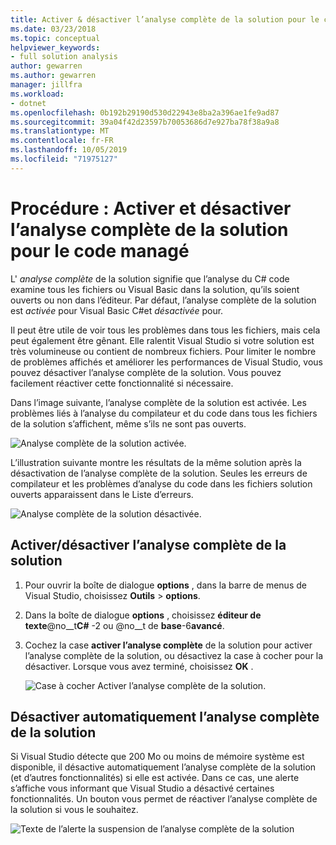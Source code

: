 ```yaml
---
title: Activer & désactiver l’analyse complète de la solution pour le code managé
ms.date: 03/23/2018
ms.topic: conceptual
helpviewer_keywords:
- full solution analysis
author: gewarren
ms.author: gewarren
manager: jillfra
ms.workload:
- dotnet
ms.openlocfilehash: 0b192b29190d530d22943e8ba2a396ae1fe9ad87
ms.sourcegitcommit: 39a04f42d23597b70053686d7e927ba78f38a9a8
ms.translationtype: MT
ms.contentlocale: fr-FR
ms.lasthandoff: 10/05/2019
ms.locfileid: "71975127"
---
```

# <a name="how-to-enable-and-disable-full-solution-analysis-for-managed-code"></a>Procédure : Activer et désactiver l’analyse complète de la solution pour le code managé

L' *analyse complète* de la solution signifie que l’analyse du C# code examine tous les fichiers ou Visual Basic dans la solution, qu’ils soient ouverts ou non dans l’éditeur. Par défaut, l’analyse complète de la solution est *activée* pour Visual Basic C#et *désactivée* pour.

Il peut être utile de voir tous les problèmes dans tous les fichiers, mais cela peut également être gênant. Elle ralentit Visual Studio si votre solution est très volumineuse ou contient de nombreux fichiers. Pour limiter le nombre de problèmes affichés et améliorer les performances de Visual Studio, vous pouvez désactiver l’analyse complète de la solution. Vous pouvez facilement réactiver cette fonctionnalité si nécessaire.

Dans l’image suivante, l’analyse complète de la solution est activée. Les problèmes liés à l’analyse du compilateur et du code dans tous les fichiers de la solution s’affichent, même s’ils ne sont pas ouverts.

![Analyse complète de la solution activée.](../code-quality/media/fsa_enabled.png)

L’illustration suivante montre les résultats de la même solution après la désactivation de l’analyse complète de la solution. Seules les erreurs de compilateur et les problèmes d’analyse du code dans les fichiers solution ouverts apparaissent dans le Liste d’erreurs.

![Analyse complète de la solution désactivée.](../code-quality/media/fsa_disabled.png)

## <a name="toggle-full-solution-analysis"></a>Activer/désactiver l’analyse complète de la solution

1. Pour ouvrir la boîte de dialogue **options** , dans la barre de menus de Visual Studio, choisissez **Outils** > **options**.

1. Dans la boîte de dialogue **options** , choisissez **éditeur de texte**@no__t**C#** -2 ou @no__t de **base**-6**avancé**.

1. Cochez la case **activer l’analyse complète** de la solution pour activer l’analyse complète de la solution, ou désactivez la case à cocher pour la désactiver. Lorsque vous avez terminé, choisissez **OK** .

   ![Case à cocher Activer l’analyse complète de la solution.](../code-quality/media/options-enable-full-solution-analysis.png)

## <a name="automatically-disable-full-solution-analysis"></a>Désactiver automatiquement l’analyse complète de la solution

Si Visual Studio détecte que 200 Mo ou moins de mémoire système est disponible, il désactive automatiquement l’analyse complète de la solution (et d’autres fonctionnalités) si elle est activée. Dans ce cas, une alerte s’affiche vous informant que Visual Studio a désactivé certaines fonctionnalités. Un bouton vous permet de réactiver l’analyse complète de la solution si vous le souhaitez.

![Texte de l’alerte la suspension de l’analyse complète de la solution](../code-quality/media/fsa_alert.png)